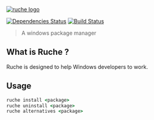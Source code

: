 [![ruche logo][ruche-image]][ruche-url]

[![Dependencies Status][gemnasium-image]][gemnasium-url] [![Build Status][travis-image]][travis-url]

> A windows package manager

## What is Ruche ?

Ruche is designed to help Windows developers to work.

## Usage

```bat
ruche install <package>
ruche uninstall <package>
ruche alternatives <package>
```

[ruche-url]: https://github.com/quentinrossetti/ruche
[ruche-image]:raw.githubusercontent.com/quentinrossetti/ruche/master/doc/assets/ruche-logo.png
[gemnasium-url]: https://gemnasium.org/quentinrossetti/ruche
[gemnasium-image]: http://img.shields.io/gemnasium/quentinrossetti/ruche.svg
[travis-url]: https://travis-ci.org/quentinrossetti/ruche
[travis-image]: http://img.shields.io/travis/quentinrossetti/ruche.svg
